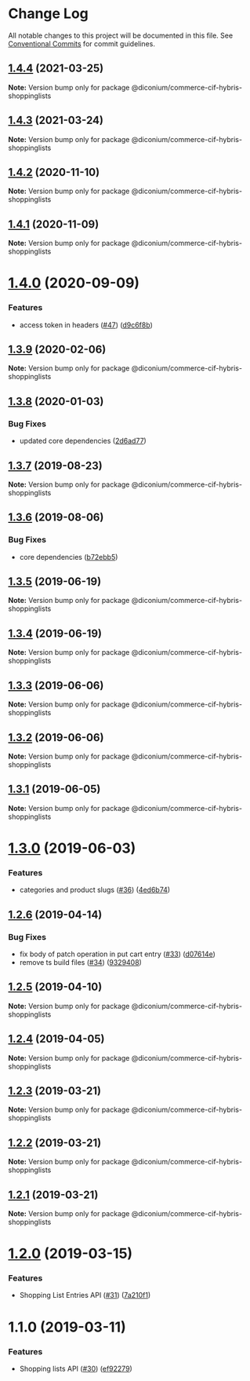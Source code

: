 # Change Log

All notable changes to this project will be documented in this file.
See [Conventional Commits](https://conventionalcommits.org) for commit guidelines.

## [1.4.4](https://github.com/diconium/commerce-cif-hybris/compare/@diconium/commerce-cif-hybris-shoppinglists@1.4.3...@diconium/commerce-cif-hybris-shoppinglists@1.4.4) (2021-03-25)

**Note:** Version bump only for package @diconium/commerce-cif-hybris-shoppinglists





## [1.4.3](https://github.com/diconium/commerce-cif-hybris/compare/@diconium/commerce-cif-hybris-shoppinglists@1.4.2...@diconium/commerce-cif-hybris-shoppinglists@1.4.3) (2021-03-24)

**Note:** Version bump only for package @diconium/commerce-cif-hybris-shoppinglists





## [1.4.2](https://github.com/diconium/commerce-cif-hybris/compare/@diconium/commerce-cif-hybris-shoppinglists@1.4.1...@diconium/commerce-cif-hybris-shoppinglists@1.4.2) (2020-11-10)

**Note:** Version bump only for package @diconium/commerce-cif-hybris-shoppinglists





## [1.4.1](https://github.com/diconium/commerce-cif-hybris/compare/@diconium/commerce-cif-hybris-shoppinglists@1.4.0...@diconium/commerce-cif-hybris-shoppinglists@1.4.1) (2020-11-09)

**Note:** Version bump only for package @diconium/commerce-cif-hybris-shoppinglists





# [1.4.0](https://github.com/diconium/commerce-cif-hybris/compare/@diconium/commerce-cif-hybris-shoppinglists@1.3.9...@diconium/commerce-cif-hybris-shoppinglists@1.4.0) (2020-09-09)


### Features

* access token in headers ([#47](https://github.com/diconium/commerce-cif-hybris/issues/47)) ([d9c6f8b](https://github.com/diconium/commerce-cif-hybris/commit/d9c6f8beb31b4cdac8b26423d1c1481505257c9e))





## [1.3.9](https://github.com/diconium/commerce-cif-hybris/compare/@diconium/commerce-cif-hybris-shoppinglists@1.3.8...@diconium/commerce-cif-hybris-shoppinglists@1.3.9) (2020-02-06)

**Note:** Version bump only for package @diconium/commerce-cif-hybris-shoppinglists





## [1.3.8](https://github.com/diconium/commerce-cif-hybris/compare/@diconium/commerce-cif-hybris-shoppinglists@1.3.7...@diconium/commerce-cif-hybris-shoppinglists@1.3.8) (2020-01-03)


### Bug Fixes

* updated core dependencies ([2d6ad77](https://github.com/diconium/commerce-cif-hybris/commit/2d6ad77385b15cfdcc4d0825538c818c4734e331))





## [1.3.7](https://github.com/diconium/commerce-cif-hybris/compare/@diconium/commerce-cif-hybris-shoppinglists@1.3.6...@diconium/commerce-cif-hybris-shoppinglists@1.3.7) (2019-08-23)

**Note:** Version bump only for package @diconium/commerce-cif-hybris-shoppinglists





## [1.3.6](https://github.com/diconium/commerce-cif-hybris/compare/@diconium/commerce-cif-hybris-shoppinglists@1.3.5...@diconium/commerce-cif-hybris-shoppinglists@1.3.6) (2019-08-06)


### Bug Fixes

* core dependencies ([b72ebb5](https://github.com/diconium/commerce-cif-hybris/commit/b72ebb5))





## [1.3.5](https://github.com/diconium/commerce-cif-hybris/compare/@diconium/commerce-cif-hybris-shoppinglists@1.3.4...@diconium/commerce-cif-hybris-shoppinglists@1.3.5) (2019-06-19)

**Note:** Version bump only for package @diconium/commerce-cif-hybris-shoppinglists





## [1.3.4](https://github.com/diconium/commerce-cif-hybris/compare/@diconium/commerce-cif-hybris-shoppinglists@1.3.3...@diconium/commerce-cif-hybris-shoppinglists@1.3.4) (2019-06-19)

**Note:** Version bump only for package @diconium/commerce-cif-hybris-shoppinglists





## [1.3.3](https://github.com/diconium/commerce-cif-hybris/compare/@diconium/commerce-cif-hybris-shoppinglists@1.3.2...@diconium/commerce-cif-hybris-shoppinglists@1.3.3) (2019-06-06)

**Note:** Version bump only for package @diconium/commerce-cif-hybris-shoppinglists





## [1.3.2](https://github.com/diconium/commerce-cif-hybris/compare/@diconium/commerce-cif-hybris-shoppinglists@1.3.1...@diconium/commerce-cif-hybris-shoppinglists@1.3.2) (2019-06-06)

**Note:** Version bump only for package @diconium/commerce-cif-hybris-shoppinglists





## [1.3.1](https://github.com/diconium/commerce-cif-hybris/compare/@diconium/commerce-cif-hybris-shoppinglists@1.3.0...@diconium/commerce-cif-hybris-shoppinglists@1.3.1) (2019-06-05)

**Note:** Version bump only for package @diconium/commerce-cif-hybris-shoppinglists





# [1.3.0](https://github.com/diconium/commerce-cif-hybris/compare/@diconium/commerce-cif-hybris-shoppinglists@1.2.6...@diconium/commerce-cif-hybris-shoppinglists@1.3.0) (2019-06-03)


### Features

* categories and product slugs ([#36](https://github.com/diconium/commerce-cif-hybris/issues/36)) ([4ed6b74](https://github.com/diconium/commerce-cif-hybris/commit/4ed6b74))





## [1.2.6](https://github.com/diconium/commerce-cif-hybris/compare/@diconium/commerce-cif-hybris-shoppinglists@1.2.5...@diconium/commerce-cif-hybris-shoppinglists@1.2.6) (2019-04-14)


### Bug Fixes

* fix body of patch operation in put cart entry ([#33](https://github.com/diconium/commerce-cif-hybris/issues/33)) ([d07614e](https://github.com/diconium/commerce-cif-hybris/commit/d07614e))
* remove ts build files ([#34](https://github.com/diconium/commerce-cif-hybris/issues/34)) ([9329408](https://github.com/diconium/commerce-cif-hybris/commit/9329408))





## [1.2.5](https://github.com/diconium/commerce-cif-hybris/compare/@diconium/commerce-cif-hybris-shoppinglists@1.2.4...@diconium/commerce-cif-hybris-shoppinglists@1.2.5) (2019-04-10)

**Note:** Version bump only for package @diconium/commerce-cif-hybris-shoppinglists





## [1.2.4](https://github.com/diconium/commerce-cif-hybris/compare/@diconium/commerce-cif-hybris-shoppinglists@1.2.3...@diconium/commerce-cif-hybris-shoppinglists@1.2.4) (2019-04-05)

**Note:** Version bump only for package @diconium/commerce-cif-hybris-shoppinglists





## [1.2.3](https://github.com/diconium/commerce-cif-hybris/compare/@diconium/commerce-cif-hybris-shoppinglists@1.2.2...@diconium/commerce-cif-hybris-shoppinglists@1.2.3) (2019-03-21)

**Note:** Version bump only for package @diconium/commerce-cif-hybris-shoppinglists





## [1.2.2](https://github.com/diconium/commerce-cif-hybris/compare/@diconium/commerce-cif-hybris-shoppinglists@1.2.1...@diconium/commerce-cif-hybris-shoppinglists@1.2.2) (2019-03-21)

**Note:** Version bump only for package @diconium/commerce-cif-hybris-shoppinglists





## [1.2.1](https://github.com/diconium/commerce-cif-hybris/compare/@diconium/commerce-cif-hybris-shoppinglists@1.2.0...@diconium/commerce-cif-hybris-shoppinglists@1.2.1) (2019-03-21)

**Note:** Version bump only for package @diconium/commerce-cif-hybris-shoppinglists





# [1.2.0](https://github.com/diconium/commerce-cif-hybris/compare/@diconium/commerce-cif-hybris-shoppinglists@1.1.0...@diconium/commerce-cif-hybris-shoppinglists@1.2.0) (2019-03-15)


### Features

* Shopping List Entries API ([#31](https://github.com/diconium/commerce-cif-hybris/issues/31)) ([7a210f1](https://github.com/diconium/commerce-cif-hybris/commit/7a210f1))





# 1.1.0 (2019-03-11)


### Features

* Shopping lists API ([#30](https://github.com/diconium/commerce-cif-hybris/issues/30)) ([ef92279](https://github.com/diconium/commerce-cif-hybris/commit/ef92279))
